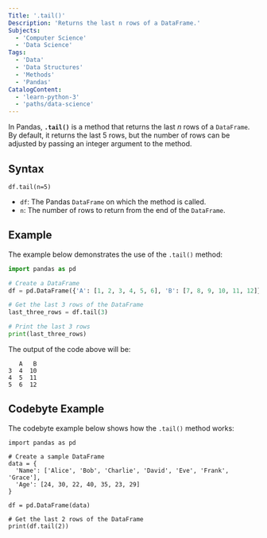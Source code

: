 ```yaml
---
Title: '.tail()'
Description: 'Returns the last n rows of a DataFrame.'
Subjects:
  - 'Computer Science'
  - 'Data Science'
Tags:
  - 'Data'
  - 'Data Structures'
  - 'Methods'
  - 'Pandas'
CatalogContent:
  - 'learn-python-3'
  - 'paths/data-science'
---
```


In Pandas, **`.tail()`** is a method that returns the last _n_ rows of a `DataFrame`. By default, it returns the last 5 rows, but the number of rows can be adjusted by passing an integer argument to the method.

## Syntax

```pseudo
df.tail(n=5)
```

- `df`: The Pandas `DataFrame` on which the method is called.
- `n`: The number of rows to return from the end of the `DataFrame`.

## Example

The example below demonstrates the use of the `.tail()` method:

```py
import pandas as pd

# Create a DataFrame
df = pd.DataFrame({'A': [1, 2, 3, 4, 5, 6], 'B': [7, 8, 9, 10, 11, 12]})

# Get the last 3 rows of the DataFrame
last_three_rows = df.tail(3)

# Print the last 3 rows
print(last_three_rows)
```

The output of the code above will be:

```shell
   A   B
3  4  10
4  5  11
5  6  12
```

## Codebyte Example

The codebyte example below shows how the `.tail()` method works:

```codebyte/python
import pandas as pd

# Create a sample DataFrame
data = {
  'Name': ['Alice', 'Bob', 'Charlie', 'David', 'Eve', 'Frank', 'Grace'],
  'Age': [24, 30, 22, 40, 35, 23, 29]
}

df = pd.DataFrame(data)

# Get the last 2 rows of the DataFrame
print(df.tail(2))
```

